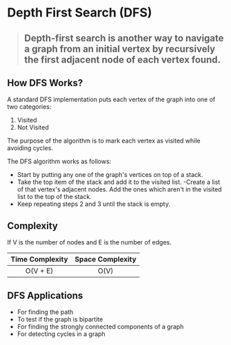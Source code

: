 # Depth First Search (DFS)

> ## Depth-first search is another way to navigate a graph from an initial vertex by recursively the first adjacent node of each vertex found.

## How DFS Works?

A standard DFS implementation puts each vertex of the graph into one of two categories:

1. Visited
2. Not Visited

The purpose of the algorithm is to mark each vertex as visited while avoiding cycles.

The DFS algorithm works as follows:

- Start by putting any one of the graph's vertices on top of a stack.
- Take the top item of the stack and add it to the visited list.
  -Create a list of that vertex's adjacent nodes. Add the ones which aren't in the visited list to the top of the stack.
- Keep repeating steps 2 and 3 until the stack is empty.

## Complexity

If V is the number of nodes and E is the number of edges.

| Time Complexity | Space Complexity |
| :-------------: | :--------------: |
|    O(V + E)     |       O(V)       |

## DFS Applications

- For finding the path
- To test if the graph is bipartite
- For finding the strongly connected components of a graph
- For detecting cycles in a graph
